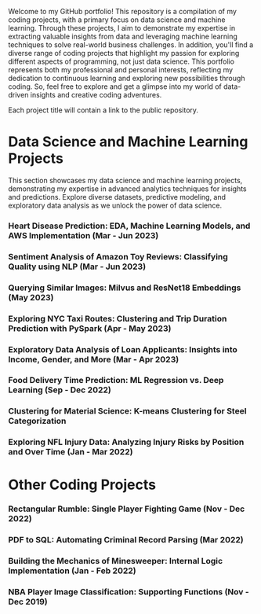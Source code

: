 Welcome to my GitHub portfolio! This repository is a compilation of my coding projects, with a primary focus on data science and machine learning. Through these projects, I aim to demonstrate my expertise in extracting valuable insights from data and leveraging machine learning techniques to solve real-world business challenges. In addition, you'll find a diverse range of coding projects that highlight my passion for exploring different aspects of programming, not just data science. This portfolio represents both my professional and personal interests, reflecting my dedication to continuous learning and exploring new possibilities through coding. So, feel free to explore and get a glimpse into my world of data-driven insights and creative coding adventures.

Each project title will contain a link to the public repository.

# Data Science and Machine Learning Projects
This section showcases my data science and machine learning projects, demonstrating my expertise in advanced analytics techniques for insights and predictions. Explore diverse datasets, predictive modeling, and exploratory data analysis as we unlock the power of data science.

### Heart Disease Prediction: EDA, Machine Learning Models, and AWS Implementation (Mar - Jun 2023)

### Sentiment Analysis of Amazon Toy Reviews: Classifying Quality using NLP (Mar - Jun 2023)

### Querying Similar Images: Milvus and ResNet18 Embeddings (May 2023)

### Exploring NYC Taxi Routes: Clustering and Trip Duration Prediction with PySpark (Apr - May 2023)

### Exploratory Data Analysis of Loan Applicants: Insights into Income, Gender, and More (Mar - Apr 2023)

### Food Delivery Time Prediction: ML Regression vs. Deep Learning (Sep - Dec 2022)

### Clustering for Material Science: K-means Clustering for Steel Categorization

### Exploring NFL Injury Data: Analyzing Injury Risks by Position and Over Time (Jan - Mar 2022)

# Other Coding Projects

### Rectangular Rumble: Single Player Fighting Game (Nov - Dec 2022)

### PDF to SQL: Automating Criminal Record Parsing (Mar 2022)

### Building the Mechanics of Minesweeper: Internal Logic Implementation (Jan - Feb 2022)

### NBA Player Image Classification: Supporting Functions (Nov - Dec 2019)

